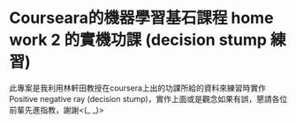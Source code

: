 # Courseara的機器學習基石課程 home work 2 的實機功課 (decision stump 練習)
此專案是我利用林軒田教授在coursera上出的功課所給的資料來練習時實作Positive negative ray (decision stump)，實作上面或是觀念如果有誤，懇請各位前輩先進指教，謝謝<(_ _)>
